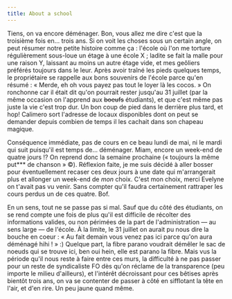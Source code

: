 ```yaml
---
title: About a school
---
```


Tiens, on va encore déménager. Bon, vous allez me dire c'est que la troisième
fois en... trois ans. Si on voit les choses sous un certain angle, on peut
résumer notre petite histoire comme ça : l'école où l'on me torture
régulièrement sous-loue un étage à une école X ; ladite se fait la malle pour
une raison Y, laissant au moins un autre étage vide, et mes geôliers préférés
toujours dans le leur. Après avoir traîné les pieds quelques temps, le
propriétaire se rappelle aux bons souvenirs de l'école parce qu'en résumé : «
Merde, eh oh vous payez pas tout le loyer là les cocos. » On ronchonne car il
était dit qu'on pourrait rester jusqu'au 31 juillet (par la même occasion on
l'apprend aux <s>boeufs</s> étudiants), et que c'est même pas juste la vie
c'est trop dur. Un bon coup de pied dans le derrière plus tard, et hop!
Calimero sort l'adresse de locaux disponibles dont on peut se demander depuis
combien de temps il les cachait dans son chapeau magique.

Conséquence immédiate, pas de cours en ce beau lundi de mai, ni le mardi qui
suit puisqu'il est temps de... déménager. Miam, encore un week-end de quatre
jours !? On reprend donc la semaine prochaine (« toujours la même put*** de
chanson » ©). Réflexion faite, je me suis décidé à aller bosser pour
éventuellement recaser ces deux jours à une date qui m'arrangerait plus et
allonger un week-end de _mon_ choix. C'est mon choix, merci Evelyne on t'avait
pas vu venir. Sans compter qu'il faudra certainement rattraper les cours
perdus un de ces quatre. Bof.

En un sens, tout ne se passe pas si mal. Sauf que du côté des étudiants, on se
rend compte une fois de plus qu'il est difficile de récolter des informations
valides, ou non périmées de la part de l'administration — au sens large — de
l'école. À la limite, le 31 juillet on aurait pu nous dire la bouche en coeur
: « Au fait demain vous venez pas ici parce qu'on aura déménagé hihi ! » :)
Quelque part, la fibre parano voudrait démêler le sac de noeuds qui se trouve
ici, ben oui hein, elle est parano la fibre. Mais vus la période qu'il nous
reste à faire entre ces murs, la difficulté à ne pas passer pour un reste de
syndicaliste FO dès qu'on réclame de la transparence (peu importe le milieu
d'ailleurs), et l'intérêt décroissant pour ces bêtises après bientôt trois
ans, on va se contenter de passer à côté en sifflotant la tête en l'air, et
d'en rire. Un peu jaune quand même.

